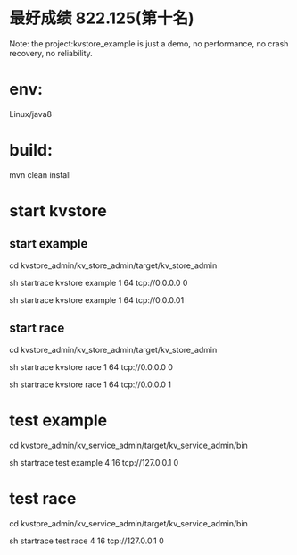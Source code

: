 # 最好成绩 822.125(第十名)

Note: the project:kvstore_example is just a demo, no performance, no crash recovery, no reliability.

# env:

Linux/java8



# build:

<!--after clone project-->

mvn clean install

# start kvstore

## start example

cd kvstore_admin/kv_store_admin/target/kv_store_admin

<!-- start example and clear data -->

sh startrace kvstore example 1 64 tcp://0.0.0.0 0

 <!--start example and do not clear data--> 

sh startrace kvstore example 1 64 tcp://0.0.0.01

## start race

cd kvstore_admin/kv_store_admin/target/kv_store_admin

<!-- start race and clear data -->

sh startrace kvstore race 1 64 tcp://0.0.0.0 0

<!-- start race and do not clear data -->

sh startrace kvstore race 1 64 tcp://0.0.0.0 1

# test example

cd kvstore_admin/kv_service_admin/target/kv_service_admin/bin

<!-- the param:1 is kv number(million) -->

sh startrace test example 4 16 tcp://127.0.0.1 0

# test race

cd kvstore_admin/kv_service_admin/target/kv_service_admin/bin

<!-- the param:1 is kv number(million) -->

sh startrace test race 4 16 tcp://127.0.0.1 0


